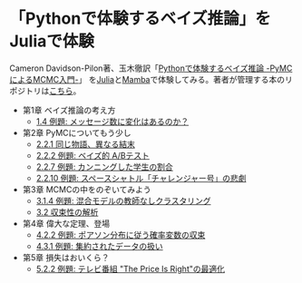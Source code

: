 # 「Pythonで体験するベイズ推論」をJuliaで体験

Cameron Davidson-Pilon著、玉木徹訳「[Pythonで体験するベイズ推論 -PyMCによるMCMC入門-](https://www.morikita.co.jp/books/book/3155)」
を[Julia](https://julialang.org/)と[Mamba](https://github.com/brian-j-smith/Mamba.jl)で体験してみる。著者が管理する本のリポジトリは[こちら](https://github.com/CamDavidsonPilon/Probabilistic-Programming-and-Bayesian-Methods-for-Hackers)。

- 第1章 ベイズ推論の考え方  
    - [1.4 例題: メッセージ数に変化はあるのか？](https://nbviewer.jupyter.org/github/matsueushi/bayesian_methods_julia/blob/master/chapter1_message.ipynb)  
- 第2章 PyMCについてもう少し  
    - [2.2.1 同じ物語、異なる結末](https://nbviewer.jupyter.org/github/matsueushi/bayesian_methods_julia/blob/master/chapter2_simulate_model.ipynb)  
    - [2.2.2 例題: ベイズ的 A/Bテスト](https://nbviewer.jupyter.org/github/matsueushi/bayesian_methods_julia/blob/master/chapter2_ab_test.ipynb)
    - [2.2.7 例題: カンニングした学生の割合](https://nbviewer.jupyter.org/github/matsueushi/bayesian_methods_julia/blob/master/chapter2_cheat.ipynb)
    - [2.2.10 例題: スペースシャトル「チャレンジャー号」の悲劇](https://nbviewer.jupyter.org/github/matsueushi/bayesian_methods_julia/blob/master/chapter2_challenger.ipynb)
- 第3章 MCMCの中をのぞいてみよう
    - [3.1.4 例題: 混合モデルの教師なしクラスタリング](https://nbviewer.jupyter.org/github/matsueushi/bayesian_methods_julia/blob/master/chapter3_mixture.ipynb)
    - [3.2 収束性の解析](https://nbviewer.jupyter.org/github/matsueushi/bayesian_methods_julia/blob/master/chapter3_convergence.ipynb)
- 第4章 偉大な定理、登場
    - [4.2.2 例題: ポアソン分布に従う確率変数の収束](https://nbviewer.jupyter.org/github/matsueushi/bayesian_methods_julia/blob/master/chapter4_poisson.ipynb)
    - [4.3.1 例題: 集約されたデータの扱い](https://nbviewer.jupyter.org/github/matsueushi/bayesian_methods_julia/blob/master/chapter4_population.ipynb)
- 第5章 損失はおいくら？
    - [5.2.2 例題: テレビ番組 "The Price Is Right"の最適化](https://nbviewer.jupyter.org/github/matsueushi/bayesian_methods_julia/blob/master/chapter5_thepriceisright.ipynb)